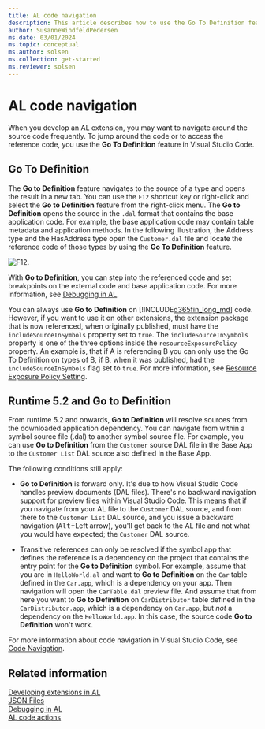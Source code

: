 ```yaml
---
title: AL code navigation
description: This article describes how to use the Go To Definition feature when debugging the AL code in Dynamics 365 Business Central.
author: SusanneWindfeldPedersen
ms.date: 03/01/2024
ms.topic: conceptual
ms.author: solsen
ms.collection: get-started
ms.reviewer: solsen
---
```


# AL code navigation

When you develop an AL extension, you may want to navigate around the source code frequently. To jump around the code or to access the reference code, you use the **Go To Definition** feature in Visual Studio Code.

## Go To Definition

The **Go to Definition** feature navigates to the source of a type and opens the result in a new tab. You can use the `F12` shortcut key or right-click and select the **Go to Definition** feature from the right-click menu. The **Go to Definition** opens the source in the `.dal` format that contains the base application code. For example, the base application code may contain table metadata and application methods. In the following illustration, the Address type and the HasAddress type open the `Customer.dal` file and locate the reference code of those types by using the **Go To Definition** feature. 

![F12.](media/F12.gif "Go to Definition")

With **Go to Definition**, you can step into the referenced code and set breakpoints on the external code and base application code. For more information, see [Debugging in AL](devenv-debugging.md).

You can always use **Go to Definition** on [!INCLUDE[d365fin_long_md](includes/d365fin_long_md.md)] code. However, if you want to use it on other extensions, the extension package that is now referenced, when originally published, must have the `includeSourceInSymbols` property set to `true`. The `includeSourceInSymbols` property is one of the three options inside the `resourceExposurePolicy` property. An example is, that if A is referencing B you can only use the Go To Definition on types of B, if B, when it was published, had the `includeSourceInSymbols` flag set to `true`. For more information, see [Resource Exposure Policy Setting](devenv-security-settings-and-ip-protection.md).

## Runtime 5.2 and Go to Definition

From runtime 5.2 and onwards, **Go to Definition** will resolve sources from the downloaded application dependency. You can navigate from within a symbol source file (.dal) to another symbol source file. For example, you can use **Go to Definition** from the `Customer` source DAL file in the Base App to the `Customer List` DAL source also defined in the Base App.

The following conditions still apply:

- **Go to Definition** is forward only. It's due to how Visual Studio Code handles preview documents (DAL files). There's no backward navigation support for preview files within Visual Studio Code. This means that if you navigate from your AL file to the `Customer` DAL source, and from there to the `Customer List` DAL source, and you issue a backward navigation (<kbd>Alt</kbd>+Left arrow), you'll get back to the AL file and not what you would have expected; the `Customer` DAL source.

- Transitive references can only be resolved if the symbol app that defines the reference is a dependency on the project that contains the entry point for the **Go to Definition** symbol. For example, assume that you are in `HelloWorld.al` and want to **Go to Definition** on the `Car` table defined in the `Car.app`, which is a dependency on your app. Then navigation will open the `CarTable.dal` preview file. And assume that from here you want to **Go to Definition** on `CarDistributor` table defined in the `CarDistributor.app`, which is a dependency on `Car.app`, but *not* a dependency on the `HelloWorld.app`. In this case, the source code **Go to Definition** won't work.

For more information about code navigation in Visual Studio Code, see [Code Navigation](https://code.visualstudio.com/docs/editor/editingevolved).

## Related information  

[Developing extensions in AL](devenv-dev-overview.md)  
[JSON Files](devenv-json-files.md)  
[Debugging in AL](devenv-debugging.md)  
[AL code actions](devenv-code-actions.md)  

